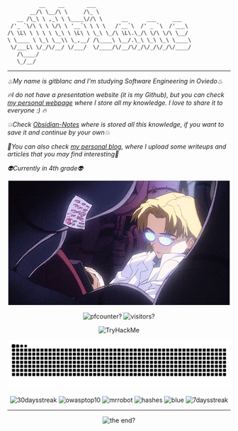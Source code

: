 ```
          __    __       ___                              
       __/\ \__/\ \     /\_ \                             
   __ /\_\ \ ,_\ \ \____\//\ \      __      ___     ___   
 /'_ `\/\ \ \ \/\ \ '__`\ \ \ \   /'__`\  /' _ `\  /'___\ 
/\ \L\ \ \ \ \ \_\ \ \L\ \ \_\ \_/\ \L\.\_/\ \/\ \/\ \__/ 
\ \____ \ \_\ \__\\ \_,__/ /\____\ \__/.\_\ \_\ \_\ \____\
 \/___L\ \/_/\/__/ \/___/  \/____/\/__/\/_/\/_/\/_/\/____/
   /\____/                                                
   \_/__/ 
```
---
_♨My name is gitblanc and I'm studying Software Engineering in Oviedo♨_ 

_🔥I do not have a presentation website (it is my Github), but you can check [my personal webpage](https://gitblanc.gitbook.io/obsidian-notes/) where I store all my knowledge. I love to share it to everyone :) 🔥_

_💥Check [Obsidian-Notes](https://github.com/gitblanc/Obsidian-Notes) where is stored all this knowledge, if you want to save it and continue by your own💥_

_🌊You can also check [my personal blog](https://gitblanc.github.io/gitblanc_blog/), where I upload some writeups and articles that you may find interesting🌊_

_👽Currently in 4th grade👽_

<p align="center">
          <img src="https://github.com/gitblanc/gifs/blob/main/magi.gif" alt="why?">
</p>

<p align="center">
          <img src="https://komarev.com/ghpvc/?username=gitblanc" alt="pfcounter?"/> 
          <img src="https://api.visitorbadge.io/api/daily?path=https%3A%2F%2Fgithub.com%2Fgitblanc&label=Visitors%20today&countColor=%2337d67a&style=plastic&labelStyle=upper" alt="visitors?"/>
</p>

<p align="center">
          <img src="https://tryhackme-badges.s3.amazonaws.com/gitblanc.png" alt="TryHackMe">
</p>

<p align="center">
          <img src="https://github.com/gitblanc/gitblanc/blob/output/github-contribution-grid-snake-dark.svg" alt="snake:D"/>
</p>

<p align="center">
          <img src="https://github.com/gitblanc/gitblanc/assets/87705461/70d1d005-5b12-4244-80a5-e406712adb5e" alt="30daysstreak"/>
          <img src="https://github.com/gitblanc/gitblanc/assets/87705461/965f48c0-58fa-4526-9d79-983eb13a1a4b" alt="owasptop10"/>
          <img src="https://github.com/gitblanc/gitblanc/assets/87705461/b6464ed0-b2ea-483e-a43c-66d43662424e" alt="mrrobot"/>
          <img src="https://github.com/gitblanc/gitblanc/assets/87705461/16b54e85-ac9f-4e3c-a9a4-8d749c3a6a0d" alt="hashes"/>
          <img src="https://github.com/gitblanc/gitblanc/assets/87705461/76bb8ece-9316-47c5-867f-dbc527b66c83" alt="blue"/>
          <img src="https://github.com/gitblanc/gitblanc/assets/87705461/70a4ad97-bae1-4c4e-b6d0-f0be6679dd32" alt="7daysstreak"/>
</p>

---
<p align="center">
          <img src="https://profile-counter.glitch.me/gitblanc/count.svg" alt="the end?"/>
</p>

